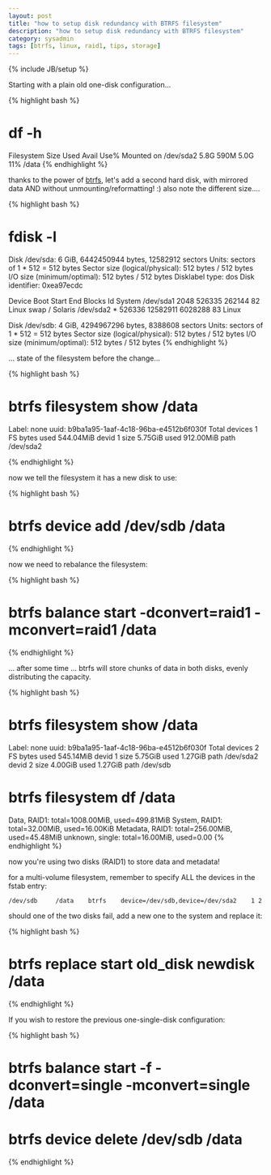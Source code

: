 ```yaml
---
layout: post
title: "how to setup disk redundancy with BTRFS filesystem"
description: "how to setup disk redundancy with BTRFS filesystem"
category: sysadmin
tags: [btrfs, linux, raid1, tips, storage]
---
```

{% include JB/setup %}

Starting with a plain old one-disk configuration...

{% highlight bash %}
# df -h
Filesystem      Size  Used Avail Use% Mounted on
/dev/sda2       5.8G  590M  5.0G  11% /data
{% endhighlight %}

thanks to the power of [btrfs](http://en.wikipedia.org/wiki/Btrfs), let's add a second hard disk, with mirrored data AND without unmounting/reformatting! :)
also note the different size....

{% highlight bash %}
# fdisk -l

Disk /dev/sda: 6 GiB, 6442450944 bytes, 12582912 sectors
Units: sectors of 1 * 512 = 512 bytes
Sector size (logical/physical): 512 bytes / 512 bytes
I/O size (minimum/optimal): 512 bytes / 512 bytes
Disklabel type: dos
Disk identifier: 0xea97ecdc

Device    Boot     Start       End  Blocks  Id System
/dev/sda1           2048    526335  262144  82 Linux swap / Solaris
/dev/sda2 *       526336  12582911 6028288  83 Linux


Disk /dev/sdb: 4 GiB, 4294967296 bytes, 8388608 sectors
Units: sectors of 1 * 512 = 512 bytes
Sector size (logical/physical): 512 bytes / 512 bytes
I/O size (minimum/optimal): 512 bytes / 512 bytes
{% endhighlight %}

... state of the filesystem before the change...

{% highlight bash %}
# btrfs filesystem show /data
Label: none  uuid: b9ba1a95-1aaf-4c18-96ba-e4512b6f030f
        Total devices 1 FS bytes used 544.04MiB
        devid    1 size 5.75GiB used 912.00MiB path /dev/sda2

{% endhighlight %}

now we tell the filesystem it has a new disk to use:

{% highlight bash %}
# btrfs device add /dev/sdb /data
{% endhighlight %}

now we need to rebalance the filesystem:

{% highlight bash %}
# btrfs balance start -dconvert=raid1 -mconvert=raid1 /data
{% endhighlight %}

... after some time ...
btrfs will store chunks of data in both disks, evenly distributing the capacity.

{% highlight bash %}
#  btrfs filesystem show /data
Label: none  uuid: b9ba1a95-1aaf-4c18-96ba-e4512b6f030f
        Total devices 2 FS bytes used 545.14MiB
        devid    1 size 5.75GiB used 1.27GiB path /dev/sda2
        devid    2 size 4.00GiB used 1.27GiB path /dev/sdb

# btrfs filesystem df /data
Data, RAID1: total=1008.00MiB, used=499.81MiB
System, RAID1: total=32.00MiB, used=16.00KiB
Metadata, RAID1: total=256.00MiB, used=45.48MiB
unknown, single: total=16.00MiB, used=0.00
{% endhighlight %}

now you're using two disks (RAID1) to store data and metadata!

for a multi-volume filesystem, remember to specify ALL the devices in the fstab entry:

    /dev/sdb     /data    btrfs    device=/dev/sdb,device=/dev/sda2    1 2

should one of the two disks fail, add a new one to the system and replace it:

{% highlight bash %}
# btrfs replace start old_disk newdisk /data 
{% endhighlight %}

If you wish to restore the previous one-single-disk configuration:

{% highlight bash %}
# btrfs balance start -f -dconvert=single -mconvert=single /data
# btrfs device delete /dev/sdb /data
{% endhighlight %}






